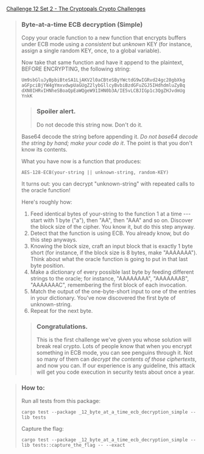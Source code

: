 [Challenge 12 Set 2 - The Cryptopals Crypto Challenges](https://cryptopals.com/sets/2/challenges/12)

> ### Byte-at-a-time ECB decryption (Simple)
>
> Copy your oracle function to a new function that encrypts buffers under ECB mode using a _consistent_ but _unknown_ KEY (for instance, assign a single random KEY, once, to a global variable).
>
> Now take that same function and have it append to the plaintext, BEFORE ENCRYPTING, the following string:
>
>     Um9sbGluJyBpbiBteSA1LjAKV2l0aCBteSByYWctdG9wIGRvd24gc28gbXkg
>     aGFpciBjYW4gYmxvdwpUaGUgZ2lybGllcyBvbiBzdGFuZGJ5IHdhdmluZyBq
>     dXN0IHRvIHNheSBoaQpEaWQgeW91IHN0b3A/IE5vLCBJIGp1c3QgZHJvdmUg
>     YnkK
>
> > ### Spoiler alert.
> > Do not decode this string now. Don't do it.
>
> Base64 decode the string before appending it. _Do not base64 decode the string by hand; make your code do it_. The point is that you don't know its contents.
>
> What you have now is a function that produces:
>
>     AES-128-ECB(your-string || unknown-string, random-KEY)
>
> It turns out: you can decrypt "unknown-string" with repeated calls to the oracle function!
>
> Here's roughly how:
>
> 1.  Feed identical bytes of your-string to the function 1 at a time --- start with 1 byte ("a"), then "AA", then "AAA" and so on. Discover the block size of the cipher. You know it, but do this step anyway.
> 2.  Detect that the function is using ECB. You already know, but do this step anyways.
> 3.  Knowing the block size, craft an input block that is exactly 1 byte short (for instance, if the block size is 8 bytes, make "AAAAAAA"). Think about what the oracle function is going to put in that last byte position.
> 4.  Make a dictionary of every possible last byte by feeding different strings to the oracle; for instance, "AAAAAAAA", "AAAAAAAB", "AAAAAAAC", remembering the first block of each invocation.
> 5.  Match the output of the one-byte-short input to one of the entries in your dictionary. You've now discovered the first byte of unknown-string.
> 6.  Repeat for the next byte.
>
> > ### Congratulations.
> > This is the first challenge we've given you whose solution will break real crypto. Lots of people know that when you encrypt something in ECB mode, you can see penguins through it. Not so many of them can _decrypt the contents of those ciphertexts_, and now you can. If our experience is any guideline, this attack will get you code execution in security tests about once a year.

> ### How to:
> Run all tests from this package:
>
>     cargo test --package _12_byte_at_a_time_ecb_decryption_simple --lib tests
>
> Capture the flag:
>
>     cargo test --package _12_byte_at_a_time_ecb_decryption_simple --lib tests::capture_the_flag -- --exact
>
